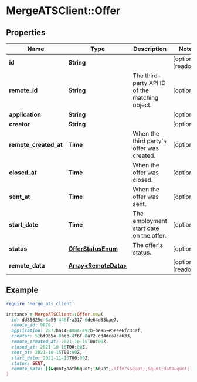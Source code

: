 # MergeATSClient::Offer

## Properties

| Name | Type | Description | Notes |
| ---- | ---- | ----------- | ----- |
| **id** | **String** |  | [optional][readonly] |
| **remote_id** | **String** | The third-party API ID of the matching object. | [optional] |
| **application** | **String** |  | [optional] |
| **creator** | **String** |  | [optional] |
| **remote_created_at** | **Time** | When the third party&#39;s offer was created. | [optional] |
| **closed_at** | **Time** | When the offer was closed. | [optional] |
| **sent_at** | **Time** | When the offer was sent. | [optional] |
| **start_date** | **Time** | The employment start date on the offer. | [optional] |
| **status** | [**OfferStatusEnum**](OfferStatusEnum.md) | The offer&#39;s status. | [optional] |
| **remote_data** | [**Array&lt;RemoteData&gt;**](RemoteData.md) |  | [optional][readonly] |

## Example

```ruby
require 'merge_ats_client'

instance = MergeATSClient::Offer.new(
  id: dd85625c-6a59-446f-a317-6de64d83bae7,
  remote_id: 9876,
  application: 2872ba14-4084-492b-be96-e5eee6fc33ef,
  creator: 52bf9b5e-0beb-4f6f-8a72-cd4dca7ca633,
  remote_created_at: 2021-10-15T00:00Z,
  closed_at: 2021-10-16T00:00Z,
  sent_at: 2021-10-15T00:00Z,
  start_date: 2021-11-15T00:00Z,
  status: SENT,
  remote_data: [{&quot;path&quot;:&quot;/offers&quot;,&quot;data&quot;:[&quot;Varies by platform&quot;]}]
)
```

